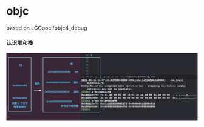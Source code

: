 # objc
based on     LGCooci/objc4_debug




#### 认识堆和栈 

![heap](https://github.com/AgesX/objc/blob/main/imgs/002_1.png?raw=true)
